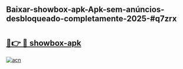 ## Baixar-showbox-apk-Apk-sem-anúncios-desbloqueado-completamente-2025-#q7zrx

# <h2><a href="https://ainizakaria.my?title=showbox-apk&ref=20M">🔗👉 🔴 showbox-apk</a></h2>

[![acn](https://github.com/user-attachments/assets/0f9c940e-d8b0-45ae-aac7-cd30a18b3e1c)](https://ainizakaria.my?title=showbox-apk&ref=20M)

